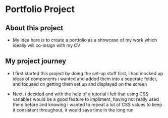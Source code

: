 # Portfolio Project

## About this project
- My idea here is to create a portfolio as a showcase of my work which ideally will co-insign with my CV

## My project journey

- I first started this project by doing the set-up stuff first, i had mocked up ideas of components i wanted and added them into a seperate folder, and focused on getting them set up and displayed on the screen

- Next, i decided and with the help of a tutorial i felt that using CSS variables would be a good feature to impliment, having not really used them before and knowing i wanted to repeat a lot of CSS values to keep it consistent throughout, it would save time in the long run

